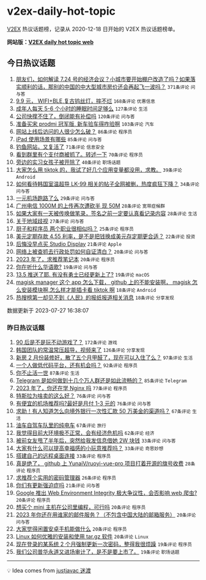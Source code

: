 # v2ex-daily-hot-topic

[V2EX](https://www.v2ex.com/) 热议话题榜，记录从 2020-12-18 日开始的 V2EX 热议话题榜单。

**网站版：[V2EX daily hot topic web](https://boojack.github.io/v2ex-daily-hot-topic-web/)**

## 今日热议话题

<!-- TODAY BEGIN -->

1. [朋友们，如何解读 7.24 号的经济会议？小城市要开始棚户改造了吗？如果落实顺利的话，那别的中国的中大型城市房价还会再起飞一波吗？](https://www.v2ex.com/t/960065) `371条评论` `问与答`
1. [9.9 元， WIFI+BLE,复古钨丝灯，摔不烂](https://www.v2ex.com/t/960099) `168条评论` `优惠信息`
1. [成年人每天 5-6 个小时的睡眠时间足够么](https://www.v2ex.com/t/960074) `127条评论` `生活`
1. [公司快撑不住了，倒闭能有补偿吗](https://www.v2ex.com/t/960095) `120条评论` `问与答`
1. [准备买宋 prodmi 冠军版, 新车验车得咋验啊](https://www.v2ex.com/t/960087) `103条评论` `汽车`
1. [网站上线后访问的人很少怎么破？](https://www.v2ex.com/t/960244) `86条评论` `程序员`
1. [iPad 使用场景有哪些](https://www.v2ex.com/t/960100) `85条评论` `问与答`
1. [钓鱼网站，又复活了](https://www.v2ex.com/t/960178) `71条评论` `信息安全`
1. [看到群里有个支付商被抓了。转述一下](https://www.v2ex.com/t/960078) `70条评论` `程序员`
1. [旁边的实习女孩子被开除了](https://www.v2ex.com/t/960329) `40条评论` `职场话题`
1. [大家怎么用 tiktok 的，我试了好几个应用变量都没用，求教。](https://www.v2ex.com/t/960328) `39条评论` `Android`
1. [如何看待韩国室温超导 LK-99 相关的帖子全网被删，热度疯狂下降？](https://www.v2ex.com/t/960270) `34条评论` `问与答`
1. [一元机场跑路了么](https://www.v2ex.com/t/960136) `29条评论` `问与答`
1. [广州电信 1000M 的上传再次遭砍半 现 50M](https://www.v2ex.com/t/960248) `28条评论` `宽带症候群`
1. [如果大家有一天被传唤做笔录，签名之前一定要认真看记录内容](https://www.v2ex.com/t/960076) `28条评论` `生活`
1. [关于地域歧视](https://www.v2ex.com/t/960262) `27条评论` `问与答`
1. [厨子和程序员 两个职业很相似吗？](https://www.v2ex.com/t/960173) `25条评论` `程序员`
1. [美元定期存款 4.55 利率，是不是把钱换成美元存定期更合适？](https://www.v2ex.com/t/960069) `22条评论` `投资`
1. [后悔没早点买 Studio Display](https://www.v2ex.com/t/960189) `21条评论` `Apple`
1. [网络上被查抓去行政处罚如何自证清白？](https://www.v2ex.com/t/960307) `20条评论` `问与答`
1. [2023 年了，求推荐笔记本](https://www.v2ex.com/t/960085) `20条评论` `程序员`
1. [你在听什么华语歌?](https://www.v2ex.com/t/960245) `19条评论` `问与答`
1. [13.5 推送了耶. 有没有勇士已经更新上了?](https://www.v2ex.com/t/960070) `19条评论` `macOS`
1. [magisk manager 这个 app 怎么下载， github 上的不能安装啊， magisk 怎么安装模块啊,怎么样才能插卡看 tiktok 啊](https://www.v2ex.com/t/960298) `18条评论` `Android`
1. [热搜榜第一却见不到《人民》的报纸报道相关消息](https://www.v2ex.com/t/960153) `18条评论` `分享发现`

数据更新于 2023-07-27 16:38:07

<!-- TODAY END -->

### 昨日热议话题

<!-- YESTERDAY BEGIN -->

1. [90 后是不是玩不动游戏了？](https://www.v2ex.com/t/959778) `172条评论` `游戏`
1. [韩国团队的常温常压超导，视频来了](https://www.v2ex.com/t/959789) `126条评论` `分享发现`
1. [新房 2 月份装修好，散了五个月甲醛了，现在可以入住了么？](https://www.v2ex.com/t/959773) `97条评论` `生活`
1. [一个人做低代码平台，还有机会吗？](https://www.v2ex.com/t/959868) `92条评论` `程序员`
1. [你不止活一世](https://www.v2ex.com/t/959747) `87条评论` `生活`
1. [Telegram 是如何做到十几个万人群还是如此流畅的？](https://www.v2ex.com/t/959739) `85条评论` `Telegram`
1. [2023 年了，你还在学 Nginx 吗](https://www.v2ex.com/t/959994) `77条评论` `程序员`
1. [特斯拉为啥卖的这么好？](https://www.v2ex.com/t/959951) `76条评论` `问与答`
1. [有便宜的机场推荐吗?最好是月付 1-3 元的](https://www.v2ex.com/t/959812) `76条评论` `问与答`
1. [求助！有人知道怎么向境外银行一次性汇款 50 万美金的渠道吗？](https://www.v2ex.com/t/960011) `67条评论` `生活`
1. [油车自驾车队里的纯电车](https://www.v2ex.com/t/959740) `67条评论` `旅行`
1. [我觉得目前大环境极不正常，会有经济危机吗](https://www.v2ex.com/t/959855) `62条评论` `经济`
1. [被前女友甩了半年后，突然给我发信息借她 2W 块钱](https://www.v2ex.com/t/960005) `33条评论` `问与答`
1. [大家有什么可以提高幸福感的小玩意推荐吗？](https://www.v2ex.com/t/959903) `33条评论` `奇思妙想`
1. [搭建自己的远程桌面连接](https://www.v2ex.com/t/959886) `33条评论` `程序员`
1. [真是绝了， github 上 YunaiV/ruoyi-vue-pro 项目打着开源的旗号收费](https://www.v2ex.com/t/960003) `28条评论` `程序员`
1. [求推荐个实用的密码管理器](https://www.v2ex.com/t/960015) `26条评论` `程序员`
1. [你们有更新强迫症吗](https://www.v2ex.com/t/959834) `21条评论` `问与答`
1. [Google 推出 Web Environment Integrity 极大争议性，会否影响 web 爬虫?](https://www.v2ex.com/t/960032) `20条评论` `程序员`
1. [想买个 mini 主机在公司里编程，可行吗](https://www.v2ex.com/t/959970) `20条评论` `程序员`
1. [2023 年你还在用谁家的邮件服务？（不包含中国大陆的邮箱服务）](https://www.v2ex.com/t/959911) `20条评论` `问与答`
1. [大家觉得闲置安卓手机能做什么](https://www.v2ex.com/t/959822) `20条评论` `程序员`
1. [Linux 如何优雅的安装和使用 tar.gz 软件](https://www.v2ex.com/t/959787) `20条评论` `Linux`
1. [现在登录的某系统 2 个月强制更新一次密码，整得我很烦躁](https://www.v2ex.com/t/959918) `19条评论` `程序员`
1. [我们公司普华永道又进场审计了，是不是要上市了。](https://www.v2ex.com/t/959900) `19条评论` `职场话题`

<!-- YESTERDAY END -->

---

💡 Idea comes from [justjavac 迷渡](https://github.com/justjavac/)
